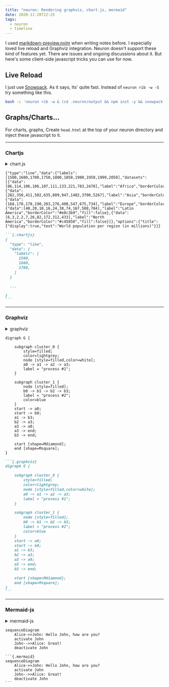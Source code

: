 ```yaml
---
title: "neuron: Rendering graphviz, chart.js, mermaid"
date: 2020-11-28T22:25
tags:
  - neuron
  - timeline
---
```



I used [markdown-preview.nvim](https://github.com/iamcco/markdown-preview.nvim)
when writing notes before. I especially loved live reload and Graphviz integration.
Neuron doesn't support these kind of features yet. There are issues and
ongoing discussions about it. But here's some client-side javascript tricks you can use for now.

## Live Reload

I just use [Snowpack](https://www.snowpack.dev/). As it says, Its' quite fast.
Instead of `neuron rib -w -S` try something like this.
```bash
bash -c 'neuron rib -w & (cd .neuron/output && npm init -y && snowpack dev)'
```

## Graphs/Charts...
For charts, graphs, Create ```head.html``` at the top of your neuron directory
and inject these javascript to it. 


---
### Chartjs
<details><summary>chart.js</summary>

```html
<!-- chartjs -->
<script src="https://cdnjs.cloudflare.com/ajax/libs/Chart.js/2.9.4/Chart.bundle.min.js" integrity="sha512-SuxO9djzjML6b9w9/I07IWnLnQhgyYVSpHZx0JV97kGBfTIsUYlWflyuW4ypnvhBrslz1yJ3R+S14fdCWmSmSA==" crossorigin="anonymous"></script>
<script>
window.addEventListener("load", function(){
  for (let element of document.getElementsByClassName("chartjs")) {
    let parent = element.parentNode
    let pparent = parent.parentNode
    let canvas = document.createElement('canvas');
    let box = document.createElement('div');
    box.appendChild(canvas);
    let ctx = canvas.getContext("2d")
    let myChart = new Chart(ctx, JSON.parse(element.textContent));
    box.setAttribute("style","display:block;width:75%;text-align:'center';margin: 5px auto;");
    pparent.replaceChild(box, parent)
  }
});
</script>
```

</details>

```{.chartjs}
{"type":"line","data":{"labels":[1500,1600,1700,1750,1800,1850,1900,1950,1999,2050],"datasets":[{"data":[86,114,106,106,107,111,133,221,783,2478],"label":"Africa","borderColor":"#3e95cd","fill":false},{"data":[282,350,411,502,635,809,947,1402,3700,5267],"label":"Asia","borderColor":"#8e5ea2","fill":false},{"data":[168,170,178,190,203,276,408,547,675,734],"label":"Europe","borderColor":"#3cba9f","fill":false},{"data":[40,20,10,16,24,38,74,167,508,784],"label":"Latin America","borderColor":"#e8c3b9","fill":false},{"data":[6,3,2,2,7,26,82,172,312,433],"label":"North America","borderColor":"#c45850","fill":false}]},"options":{"title":{"display":true,"text":"World population per region (in millions)"}}}
```
~~~markdown
```{.chartjs}
{
  "type": "line",
  "data": {
    "labels": [
      1500,
      1600,
      1700,
    ]
  }

  ...

}
```
~~~
---

### Graphviz 
<details><summary>graphviz</summary>

```html
<!-- graphviz -->
<script src="https://cdnjs.cloudflare.com/ajax/libs/viz.js/2.1.2/viz.js" integrity="sha512-vnRdmX8ZxbU+IhA2gLhZqXkX1neJISG10xy0iP0WauuClu3AIMknxyDjYHEpEhi8fTZPyOCWgqUCnEafDB/jVQ==" crossorigin="anonymous"></script>
<script src="https://cdnjs.cloudflare.com/ajax/libs/viz.js/2.1.2/full.render.js" integrity="sha512-1zKK2bG3QY2JaUPpfHZDUMe3dwBwFdCDwXQ01GrKSd+/l0hqPbF+aak66zYPUZtn+o2JYi1mjXAqy5mW04v3iA==" crossorigin="anonymous"></script>
<script>
window.addEventListener("load", function(){
  let viz = new Viz();
  for (let element of document.getElementsByClassName("graphviz")) {
    let parent = element.parentNode
    let pparent = parent.parentNode
    viz.renderSVGElement(element.textContent)
    .then(function(element) {
      element.setAttribute("width", "100%")
      pparent.replaceChild(element, parent)
    });
  }
});

</script>
```

</details>

```{.graphviz}
digraph G {

	subgraph cluster_0 {
		style=filled;
		color=lightgrey;
		node [style=filled,color=white];
		a0 -> a1 -> a2 -> a3;
		label = "process #1";
	}

	subgraph cluster_1 {
		node [style=filled];
		b0 -> b1 -> b2 -> b3;
		label = "process #2";
		color=blue
	}
	start -> a0;
	start -> b0;
	a1 -> b3;
	b2 -> a3;
	a3 -> a0;
	a3 -> end;
	b3 -> end;

	start [shape=Mdiamond];
	end [shape=Msquare];
}
```
~~~markdown
```{.graphviz}
digraph G {

	subgraph cluster_0 {
		style=filled;
		color=lightgrey;
		node [style=filled,color=white];
		a0 -> a1 -> a2 -> a3;
		label = "process #1";
	}

	subgraph cluster_1 {
		node [style=filled];
		b0 -> b1 -> b2 -> b3;
		label = "process #2";
		color=blue
	}
	start -> a0;
	start -> b0;
	a1 -> b3;
	b2 -> a3;
	a3 -> a0;
	a3 -> end;
	b3 -> end;

	start [shape=Mdiamond];
	end [shape=Msquare];
}
```
~~~
---
### Mermaid-js

<details><summary>mermaid-js</summary>

```html
<script src="https://cdn.jsdelivr.net/npm/mermaid/dist/mermaid.min.js"></script>
<script>
window.addEventListener("load", mermaid.initialize({startOnLoad:true}))
</script>
```
</details>

```{.mermaid}
sequenceDiagram
    Alice->>John: Hello John, how are you?
    activate John
    John-->>Alice: Great!
    deactivate John
```

~~~
```{.mermaid}
sequenceDiagram
    Alice->>John: Hello John, how are you?
    activate John
    John-->>Alice: Great!
    deactivate John
```
~~~
